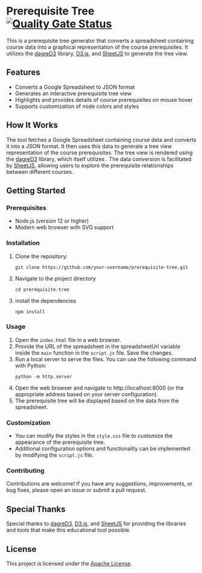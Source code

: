# Prerequisite Tree [![Quality Gate Status](https://sonarcloud.io/api/project_badges/measure?project=AppleBoiy_prerequisite-tree&metric=alert_status)](https://sonarcloud.io/summary/new_code?id=AppleBoiy_prerequisite-tree)

This is a prerequisite tree generator that converts a spreadsheet containing course data into a graphical representation of the course prerequisites. It utilizes the [dagreD3] library, [D3.js], and [SheetJS] to generate the tree view.


## Features

- Converts a Google Spreadsheet to JSON format
- Generates an interactive prerequisite tree view
- Highlights and provides details of course prerequisites on mouse hover
- Supports customization of node colors and styles


## How It Works

The tool fetches a Google Spreadsheet containing course data and converts it into a JSON format. It then uses this data to generate a tree view representation of the course prerequisites. The tree view is rendered using the [dagreD3] library, which itself utilizes . The data conversion is facilitated by [SheetJS], allowing users to explore the prerequisite relationships between different courses.



## Getting Started


### Prerequisites

- Node.js (version 12 or higher)
- Modern web browser with SVG support


### Installation

1. Clone the repository:
   ```shell
   git clone https://github.com/your-username/prerequisite-tree.git
    ```
   
2. Navigate to the project directory
    ```shell
    cd prerequisite-tree
    ```


3. install the dependencies
    ```shell
    npm install
    ```
    
   
### Usage

1. Open the `index.html` file in a web browser.
2. Provide the URL of the spreadsheet in the spreadsheetUrl variable inside the `main` function in the `script.js` file.
Save the changes.
3. Run a local server to serve the files. You can use the following command with Python:
    ```shell
   python -m http.server
    ```
4. Open the web browser and navigate to http://localhost:8000 (or the appropriate address based on your server configuration).
5. The prerequisite tree will be displayed based on the data from the spreadsheet.


### Customization

* You can modify the styles in the `style.css` file to customize the appearance of the prerequisite tree.
* Additional configuration options and functionality can be implemented by modifying the `script.js` file.


### Contributing

Contributions are welcome! If you have any suggestions, improvements, or bug fixes, please open an issue or submit a pull request.


## Special Thanks

Special thanks to [dagreD3], [D3.js], and [SheetJS] for providing the libraries and tools that make this educational tool possible.


## License

This project is licensed under the [Apache License](LICENSE).


[dagreD3]: https://github.com/dagrejs/dagre-d3
[D3.js]: https://d3js.org
[SheetJS]: https://sheetjs.com
